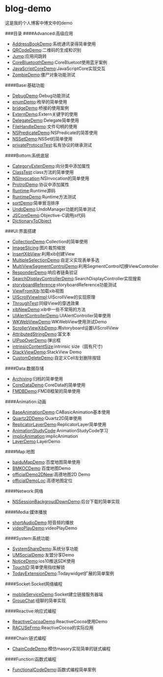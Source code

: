 # blog-demo
这是我的个人博客中博文中的demo

###目录
####Advanced:高级应用
* [AddressBookDemo](Advanced/AddressBookDemo):系统通讯录得简单使用
* [QRCodeDemo](Advanced/QRCodeDemo):二维码的生成和识别
* [Jump](Advanced/Jump):应用间跳转
* [CoreBluetoothDemo](Advanced/CoreBluetoothDemo):CoreBluetoot使用蓝牙案例
* [JavaScriptCoreDemo](Advanced/JavaScriptCoreDemo):JavaScriptCore实现交互
* [ZombieDemo](Advanced/ZombieDemo):僵尸对象功能测试

####Base:基础功能
* [DebugDemo](Base/DebugDemo):Debug功能测试
* [enumDemo](Base/enumDemo):枚举的简单使用
* [bridgeDemo](Base/bridgeDemo):桥接的使用案例
* [ExternDemo](Base/ExternDemo):Extern关键字的使用
* [DelegateDemo](Base/DelegateDemo):Delegate简单使用
* [FileHandleDemo](Base/FileHandleDemo):文件句柄的使用
* [NSPredicateDemo](Base/NSPredicateDemo):NSPredicate的简答使用
* [NSSetDemo](Base/NSSetDemo):NSSet的简单使用
* [privateProtocolTest](Base/privateProtocolTest):私有协议的继承测试

####Bottom:系统底层
* [CategoryExtenDemo](Bottom/CategoryExtenDemo):向分类中添加属性
* [ClassTest](Bottom/ClassTest):class方法的简单使用
* [NSInvocation](Bottom/NSInvocation):NSInvocation的简单使用
* [ProtrolDemo](Bottom/ProtrolDemo):协议中添加属性
* [Runtime](Bottom/Runtime):Runtime源码
* [RuntimeDemo](Bottom/RuntimeDemo):Runtime方法测试
* [sortDemo](Bottom/sortDemo):简单冒泡排序
* [UndoDemo](Bottom/UndoDemo):UndoManager功能的简单测试
* [JSCoreDemo](Bottom/JSCoreDemo):Objective-C调用js代码
* [DictionaryToObject](Bottom/DictionaryToObject)

###UI:界面搭建
* [CollectionDemo](UI/CollectionDemo):Collection的简单使用
* [ImageSlicing](UI/ImageSlicing):图片裁剪缩放
* [InsertXibView](UI/InsertXibView):利用xib创建View
* [MultipleSelectionDemo](UI/MultipleSelectionDemo):自定义实现表单多选
* [MultiViewSegmentControlDemo](UI/MultiViewSegmentControlDemo):利用SegmentControl切换ViewController
* [ResponderDemo](UI/ResponderDemo):响应者链条验证
* [SearchDisplayControllerDemo](UI/SearchDisplayController):SearchDisplayController实现搜索
* [storyboardReference](UI/storyboardReference):storyboardReference功能测试
* [ViewFromXib](UI/ViewFromXib):加载xib视图
* [UIScrollViewImpl](UI/UIScrollViewImpl):UIScrollView的实现原理
* [ThroughTest](UI/ThroughTest):同级View的穿透效果
* [xibNewDemo](UI/xibNewDemo):xib中一些不常用的方法
* [UIAlertControllerDemo](UI/UIAlertControllerDemo):UIAlertController简单使用
* [WKWebViewDemo](UI/WKWebViewDemo):WKWebView使用测试Demo
* [ScrollerViewXibDemo](UI/ScrollerViewXibDemo):用storyboard设置UIScrollView
* [AttributedStringDemo](UI/AttributedStringDemo):富文本
* [UIPopOverDemo](UI/UIPopOverDemo):弹出框
* [intrinsicContentSize](UI/intrinsicContentSize):intrinsic size（固有尺寸)
* [StackViewDemo](UI/StackViewDemo):StackView Demo
* [CustomDeleteDemo](UI/CustomDeleteDemo):自定义Cell左划删除按钮

####Data:数据存储
* [Archiving](Data/Archiving):归档的简单使用
* [CoreDataDemo](Data/CoreDataDemo):CoreData的简单使用
* [FMDBDemo](Data/FMDBDemo):FMDB框架的简单使用

####Animation:动画
* [BaseAnimationDemo](Animation/BaseAnimationDemo):CABasicAnimation基本使用
* [Quartz2DDemo](Animation/Quartz2DDemo):Quartz2D简单使用
* [ReplicatorLayerDemo](Animation/ReplicatorLayerDemo):ReplicatorLayer简单使用
* [AnimationStudyCode](Animation/AnimationStudyCode):AnimationStudyCode学习
* [implicAnimation](Animation/implicAnimation):implicAnimation
* [LayerDemo](Animation/LayerDemo):LayerDemo

####Map:地图
* [baiduMapDemo](Map/baiduMapDemo):百度地图简单使用
* [BMKOCDemo](Map/BMKOCDemo):百度地图Demo
* [officialDemo2DNew](Map/officialDemo2DNew):高德地图2D Demo
* [officialDemoLoc](Map/officialDemoLoc):高德地图定位

####Network:网络
* [NSSessionBackgroudDownDemo](Network/NSSessionBackgroudDownDemo):后台下载的简单实现


####Media:媒体播放
* [shortAudioDemo](Media/shortAudioDemo):短音频的播放
* [videoPlayDemo](Media/videoPlayDemo):videoPlayDemo

####System:系统功能
* [SystemShareDemo](System/SystemShareDemo):系统分享功能
* [UMSocialDemo](System/UMSocialDemo):友盟分享Demo
* [NoticeDemo](System/NoticeDemo):ios10推送SDK使用
* [TouchID](System/TouchID):简单使用指纹解锁
* [TodayExtensionDemo](System/TodayExtensionDemo):Todaywidget扩展的简单案例

####Socket:Socket网络编程
* [mobileServiceDemo](Socket/mobileServiceDemo):Socket建立链接服务器端
* [GroupChat](Socket/GroupChat):组聊的简单实现

####Reactive:响应式编程
* [ReactiveCocoaDemo](Reactive/ReactiveCocoaDemo):ReactiveCocoa使用Demo
* [RACUSeFrmo](Reactive/RACUSeFrmo):ReactiveCocoa的实际应用

####Chain:链式编程
* [ChainCodeDemo](Chain/ChainCodeDemo):模仿masory实现简单的链式编程

####Function:函数式编程
* [FunctionalCodeDemo](Function/FunctionalCodeDemo):函数式编程简单案例





